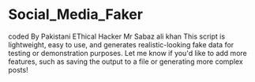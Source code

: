 # Social_Media_Faker
coded By Pakistani EThical Hacker Mr Sabaz ali khan This script is lightweight, easy to use, and generates realistic-looking fake data for testing or demonstration purposes. Let me know if you'd like to add more features, such as saving the output to a file or generating more complex posts!
